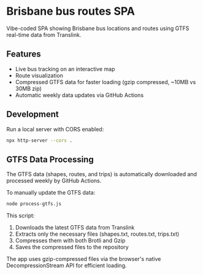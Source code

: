 # Brisbane bus routes SPA

Vibe-coded SPA showing Brisbane bus locations and routes using GTFS real-time data from Translink.

## Features

- Live bus tracking on an interactive map
- Route visualization
- Compressed GTFS data for faster loading (gzip compressed, ~10MB vs 30MB zip)
- Automatic weekly data updates via GitHub Actions

## Development

Run a local server with CORS enabled:

```bash
npx http-server --cors .
```

## GTFS Data Processing

The GTFS data (shapes, routes, and trips) is automatically downloaded and processed weekly by GitHub Actions.

To manually update the GTFS data:

```bash
node process-gtfs.js
```

This script:
1. Downloads the latest GTFS data from Translink
2. Extracts only the necessary files (shapes.txt, routes.txt, trips.txt)
3. Compresses them with both Brotli and Gzip
4. Saves the compressed files to the repository

The app uses gzip-compressed files via the browser's native DecompressionStream API for efficient loading.

